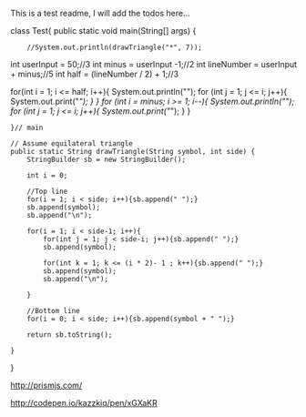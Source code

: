 This is a test readme, I will add the todos here...



class Test{
	 public static void main(String[] args) {

        //System.out.println(drawTriangle("*", 7));
        
    
int userInput = 50;//3
int minus = userInput -1;//2
int lineNumber = userInput + minus;//5
int half = (lineNumber / 2) + 1;//3

for(int i = 1; i <= half; i++){
    System.out.println("");
    for (int j = 1; j <= i; j++){
        System.out.print("*");
    }
}
for (int i = minus; i >= 1; i--){
    System.out.println("");
    for (int j = 1; j <= i; j++){
        System.out.print("*");
    }
}

    }// main

    // Assume equilateral triangle
    public static String drawTriangle(String symbol, int side) {
        StringBuilder sb = new StringBuilder();

        int i = 0;

        //Top line
        for(i = 1; i < side; i++){sb.append(" ");}
        sb.append(symbol);
        sb.append("\n");

        for(i = 1; i < side-1; i++){
            for(int j = 1; j < side-i; j++){sb.append(" ");}
            sb.append(symbol);

            for(int k = 1; k <= (i * 2)- 1 ; k++){sb.append(" ");}
            sb.append(symbol);
            sb.append("\n");

        }

        //Bottom line
        for(i = 0; i < side; i++){sb.append(symbol + " ");}

        return sb.toString();

    }
}

http://prismjs.com/


http://codepen.io/kazzkiq/pen/xGXaKR
